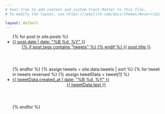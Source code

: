 ```yaml
---
# Feel free to add content and custom Front Matter to this file.
# To modify the layout, see https://jekyllrb.com/docs/themes/#overriding-theme-defaults

layout: default
---
```


<ul class="post-list">
  {% for post in site.posts %}
    <li class="{% for tag in post.tags %}post-tag-{{ tag }} {% endfor %}">
      <a href="{{ post.url | prepend: site.baseurl }}">
        <time datetime="{{ page.date | date: "%Y-%m-%d" }}" pubdate>{{ post.date | date: "%B %d, %Y" }}</time>
        <header>
           {% if post.tags contains "tweets" %}
             <span class="icon ss-icon ss-social ss-twitter"></span>
           {% endif %}
          <span class="post-title">{{ post.title }}</span>
        </header>
      </a>
    </li>
  {% endfor %}
  {% assign tweets = site.data.tweets | sort %}
  	{% for tweet in tweets reversed %}
  		{% assign tweetData = tweet[1] %}
      <li class="post-tag-tweets">
        <a href="{{ tweetData.url }}" target="_blank">
          <time datetime="{{ tweetData.created_at | date: "%Y-%m-%d" }}" pubdate>{{ tweetData.created_at | date: "%B %d, %Y" }}</time>
          <header>
            <span class="icon ss-icon ss-social ss-twitter"></span>
            <span class="post-title">{{ tweetData.text }}</span>
          </header>
        </a>
      </li>
  {% endfor %}
</ul>